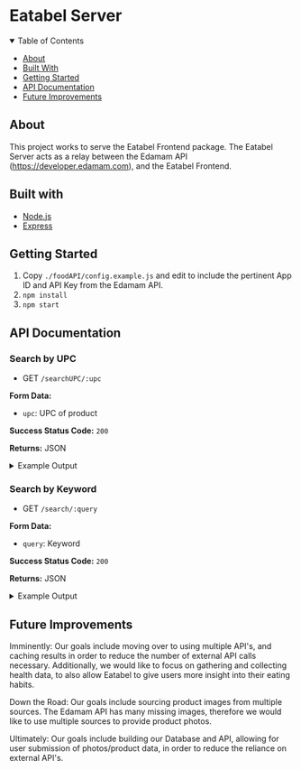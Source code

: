 
# Eatabel Server

<!-- TABLE OF CONTENTS -->
<details open="open">
  <summary>Table of Contents</summary>
  <ul>
    <li><a href="#about">About</a></li>
    <li><a href="#built-with">Built With</a></li>
    <li><a href="#getting-started">Getting Started</a></li>
    <li><a href="#api-documentation">API Documentation</a></li>
    <li><a href="#future-improvements">Future Improvements</a></li>
  </ul>
</details>


## About
This project works to serve the Eatabel Frontend package. The Eatabel Server acts as a relay between the Edamam API (https://developer.edamam.com), and the Eatabel Frontend. 

## Built with

- [Node.js](https://nodejs.org/en/)
- [Express](http://expressjs.com/)

## Getting Started
1. Copy `./foodAPI/config.example.js` and edit to include the pertinent App ID and API Key from the Edamam API.
2. `npm install`
3. `npm start`

## API Documentation
### Search by UPC

- GET `/searchUPC/:upc`

**Form Data:**

- `upc`: UPC of product

**Success Status Code:** `200`

**Returns:** JSON
<details> <summary>Example Output</summary>

```json
{
  "text": "upc:41390000027",
  "parsed": [
    
  ],
  "hints": [
    {
      "food": {
        "foodId": "food_b6m5wrqb3dakkiackjh78aztubzt",
        "label": "Kikkoman, Soy Sauce",
        "nutrients": {
          "ENERC_KCAL": 67,
          "FAT": 0,
          "CHOCDF": 0,
          "PROCNT": 13.329999923706055,
          "NA": 6133
        },
        "brand": "Kikkoman",
        "category": "Packaged foods",
        "categoryLabel": "food",
        "foodContentsLabel": "WATER; WHEAT; SOYBEANS; SALT; SODIUM BENZOATE: LESS THAN 1/10 OF 1% AS A PRESERVATIVE.",
        "image": "https://www.edamam.com/food-img/2aa/2aac7679ba2c94d39d5e44d05977a10b.jpg",
        "servingSizes": [
          {
            "uri": "http://www.edamam.com/ontologies/edamam.owl#Measure_milliliter",
            "label": "Milliliter",
            "quantity": 15
          },
          {
            "uri": "http://www.edamam.com/ontologies/edamam.owl#Measure_tablespoon",
            "label": "Tablespoon",
            "quantity": 1
          }
        ],
        "servingsPerContainer": 0.9586114185513803
      },
      "measures": [
        {
          "uri": "http://www.edamam.com/ontologies/edamam.owl#Measure_serving",
          "label": "Serving",
          "weight": 14.786764781
        },
        {
          "uri": "http://www.edamam.com/ontologies/edamam.owl#Measure_package",
          "label": "Package",
          "weight": 283.49523125
        },
        {
          "uri": "http://www.edamam.com/ontologies/edamam.owl#Measure_gram",
          "label": "Gram",
          "weight": 1
        },
        {
          "uri": "http://www.edamam.com/ontologies/edamam.owl#Measure_ounce",
          "label": "Ounce",
          "weight": 28.349523125
        },
        {
          "uri": "http://www.edamam.com/ontologies/edamam.owl#Measure_pound",
          "label": "Pound",
          "weight": 453.59237
        },
        {
          "uri": "http://www.edamam.com/ontologies/edamam.owl#Measure_kilogram",
          "label": "Kilogram",
          "weight": 1000
        },
        {
          "uri": "http://www.edamam.com/ontologies/edamam.owl#Measure_tablespoon",
          "label": "Tablespoon",
          "weight": 14.786764781
        },
        {
          "uri": "http://www.edamam.com/ontologies/edamam.owl#Measure_milliliter",
          "label": "Milliliter",
          "weight": 0.9857843187333334
        }
      ]
    }
  ]
}
```
</details>

### Search by Keyword

- GET `/search/:query`

**Form Data:**

- `query`: Keyword

**Success Status Code:** `200`

**Returns:** JSON
<details> <summary>Example Output</summary>

```json
{
  "text": "Soy sauce",
  "parsed": [
    {
      "food": {
        "foodId": "food_a5g9yevb1iactoaiimbvjbkrxueh",
        "label": "Soy Sauce",
        "nutrients": {
          "ENERC_KCAL": 53,
          "PROCNT": 8.14,
          "FAT": 0.57,
          "CHOCDF": 4.93,
          "FIBTG": 0.8
        },
        "category": "Generic foods",
        "categoryLabel": "food",
        "image": "https://www.edamam.com/food-img/f56/f562e461eb0618f367f538b836c17b82.jpg"
      }
    }
  ],
  "hints": [
    {
      "food": {
        "foodId": "food_a5g9yevb1iactoaiimbvjbkrxueh",
        "label": "Soy Sauce",
        "nutrients": {
          "ENERC_KCAL": 53,
          "PROCNT": 8.14,
          "FAT": 0.57,
          "CHOCDF": 4.93,
          "FIBTG": 0.8
        },
        "category": "Generic foods",
        "categoryLabel": "food",
        "image": "https://www.edamam.com/food-img/f56/f562e461eb0618f367f538b836c17b82.jpg"
      },
      "measures": [
        {
          "uri": "http://www.edamam.com/ontologies/edamam.owl#Measure_serving",
          "label": "Serving",
          "weight": 16
        },
        {
          "uri": "http://www.edamam.com/ontologies/edamam.owl#Measure_gram",
          "label": "Gram",
          "weight": 1
        },
        {
          "uri": "http://www.edamam.com/ontologies/edamam.owl#Measure_ounce",
          "label": "Ounce",
          "weight": 28.349523125
        },
        {
          "uri": "http://www.edamam.com/ontologies/edamam.owl#Measure_pound",
          "label": "Pound",
          "weight": 453.59237
        },
        {
          "uri": "http://www.edamam.com/ontologies/edamam.owl#Measure_kilogram",
          "label": "Kilogram",
          "weight": 1000
        },
        {
          "uri": "http://www.edamam.com/ontologies/edamam.owl#Measure_teaspoon",
          "label": "Teaspoon",
          "weight": 5.3
        },
        {
          "uri": "http://www.edamam.com/ontologies/edamam.owl#Measure_tablespoon",
          "label": "Tablespoon",
          "weight": 16
        },
        {
          "uri": "http://www.edamam.com/ontologies/edamam.owl#Measure_cup",
          "label": "Cup",
          "weight": 255
        }
      ]
    }
  ],
  "_links": {
    "next": {
      "title": "Next page",
      "href": "https://api.edamam.com/api/food-database/v2/parser?session=42&app_id=a8573267&app_key=a018ca4326b8140dff38278ec074d325&ingr=Soy+sauce"
    }
  }
}
```
</details>

## Future Improvements
Imminently: Our goals include moving over to using multiple API's, and caching results in order to reduce the number of external API calls necessary. Additionally, we would like to focus on gathering and collecting health data, to also allow Eatabel to give users more insight into their eating habits.

Down the Road: Our goals include sourcing product images from multiple sources. The Edamam API has many missing images, therefore we would like to use multiple sources to provide product photos.

Ultimately: Our goals include building our Database and API, allowing for user submission of photos/product data, in order to reduce the reliance on external API's.
